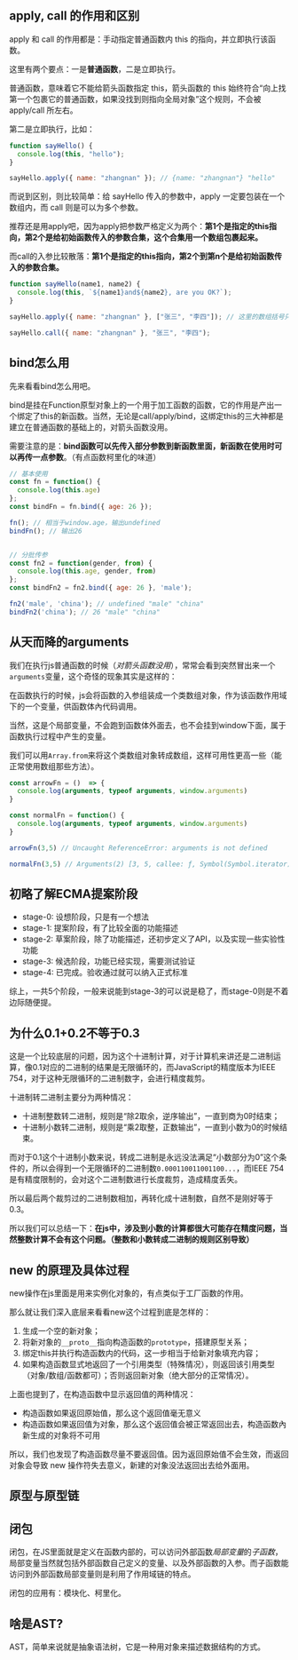 ## apply, call 的作用和区别

apply 和 call 的作用都是：手动指定普通函数内 this 的指向，并立即执行该函数。

这里有两个要点：一是**普通函数**，二是立即执行。

普通函数，意味着它不能给箭头函数指定 this，箭头函数的 this 始终符合“向上找第一个包裹它的普通函数，如果没找到则指向全局对象”这个规则，不会被 apply/call 所左右。

第二是立即执行，比如：

```js
function sayHello() {
  console.log(this, "hello");
}

sayHello.apply({ name: "zhangnan" }); // {name: "zhangnan"} "hello"
```

而说到区别，则比较简单：给 sayHello 传入的参数中，apply 一定要包装在一个数组内，而 call 则是可以为多个参数。

推荐还是用apply吧，因为apply把参数严格定义为两个：**第1个是指定的this指向，第2个是给初始函数传入的参数合集，这个合集用一个数组包裹起来。**

而call的入参比较散落：**第1个是指定的this指向，第2个到第n个是给初始函数传入的参数合集。**

```js
function sayHello(name1, name2) {
  console.log(this, `${name1}and${name2}, are you OK?`);
}

sayHello.apply({ name: "zhangnan" }, ["张三", "李四"]); // 这里的数组括号只是apply硬加的，实际上目标函数的参数还是一个一个传的

sayHello.call({ name: "zhangnan" }, "张三", "李四");
```

## bind怎么用

先来看看bind怎么用吧。

bind是挂在Function原型对象上的一个用于加工函数的函数，它的作用是产出一个绑定了this的新函数。当然，无论是call/apply/bind，这绑定this的三大神都是建立在普通函数的基础上的，对箭头函数没用。

需要注意的是：**bind函数可以先传入部分参数到新函数里面，新函数在使用时可以再传一点参数**。（有点函数柯里化的味道）

```js
// 基本使用 
const fn = function() {
  console.log(this.age)
};
const bindFn = fn.bind({ age: 26 });

fn(); // 相当于window.age，输出undefined
bindFn(); // 输出26


// 分批传参
const fn2 = function(gender, from) {
  console.log(this.age, gender, from)
};
const bindFn2 = fn2.bind({ age: 26 }, 'male');

fn2('male', 'china'); // undefined "male" "china"
bindFn2('china'); // 26 "male" "china"
```


## 从天而降的arguments

我们在执行js普通函数的时候（*对箭头函数没用*），常常会看到突然冒出来一个`arguments`变量，这个奇怪的现象其实是这样的：

在函数执行的时候，js会将函数的入参组装成一个类数组对象，作为该函数作用域下的一个变量，供函数体內代码调用。

当然，这是个局部变量，不会跑到函数体外面去，也不会挂到window下面，属于函数执行过程中产生的变量。

我们可以用`Array.from`来将这个类数组对象转成数组，这样可用性更高一些（能正常使用数组那些方法）。

```js
const arrowFn = ()  => {
  console.log(arguments, typeof arguments, window.arguments)
}

const normalFn = function() {
  console.log(arguments, typeof arguments, window.arguments)
}

arrowFn(3,5) // Uncaught ReferenceError: arguments is not defined

normalFn(3,5) // Arguments(2) [3, 5, callee: ƒ, Symbol(Symbol.iterator): ƒ] "object" undefined
```

## 初略了解ECMA提案阶段

- stage-0: 设想阶段，只是有一个想法
- stage-1: 提案阶段，有了比较全面的功能描述
- stage-2: 草案阶段，除了功能描述，还初步定义了API，以及实现一些实验性功能
- stage-3: 候选阶段，功能已经实现，需要测试验证
- stage-4: 已完成。验收通过就可以纳入正式标准

综上，一共5个阶段，一般来说能到stage-3的可以说是稳了，而stage-0则是不着边际随便提。

## 为什么0.1+0.2不等于0.3

这是一个比较底层的问题，因为这个十进制计算，对于计算机来讲还是二进制运算，像0.1对应的二进制的结果是无限循环的，而JavaScript的精度版本为IEEE 754，对于这种无限循环的二进制数字，会进行精度裁剪。

十进制转二进制主要分为两种情况：

- 十进制整数转二进制，规则是“除2取余，逆序输出”，一直到商为0时结束；
- 十进制小数转二进制，规则是“乘2取整，正数输出”，一直到小数为0的时候结束。

而对于0.1这个十进制小数来说，转成二进制是永远没法满足“小数部分为0”这个条件的，所以会得到一个无限循环的二进制数`0.000110011001100...`，而IEEE 754是有精度限制的，会对这个二进制数进行长度裁剪，造成精度丢失。

所以最后两个裁剪过的二进制数相加，再转化成十进制数，自然不是刚好等于0.3。

所以我们可以总结一下：**在js中，涉及到小数的计算都很大可能存在精度问题，当然整数计算不会有这个问题。（整数和小数转成二进制的规则区别导致）**

## new 的原理及具体过程

new操作在js里面是用来实例化对象的，有点类似于工厂函数的作用。

那么就让我们深入底层来看看new这个过程到底是怎样的：

1. 生成一个空的新对象；
2. 将新对象的`__proto__`指向构造函数的`prototype`，搭建原型关系；
3. 绑定this并执行构造函数内的代码，这一步相当于给新对象填充内容；
4. 如果构造函数显式地返回了一个引用类型（特殊情况），则返回该引用类型（对象/数组/函数都可）；否则返回新对象（绝大部分的正常情况）。

上面也提到了，在构造函数中显示返回值的两种情况：

- 构造函数如果返回原始值，那么这个返回值毫无意义
- 构造函数如果返回值为对象，那么这个返回值会被正常返回出去，构造函数內新生成的对象将不可用

所以，我们也发现了构造函数尽量不要返回值。因为返回原始值不会生效，而返回对象会导致 new 操作符失去意义，新建的对象没法返回出去给外面用。

## 原型与原型链

## 闭包

闭包，在JS里面就是定义在函数内部的，可以访问外部函数*局部变量*的*子函数*，局部变量当然就包括外部函数自己定义的变量、以及外部函数的入参。而子函数能访问到外部函数局部变量则是利用了作用域链的特点。

闭包的应用有：模块化、柯里化。

## 啥是AST?

AST，简单来说就是抽象语法树，它是一种用对象来描述数据结构的方式。


